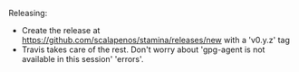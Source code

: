 Releasing:

* Create the release at https://github.com/scalapenos/stamina/releases/new with a 'v0.y.z' tag
* Travis takes care of the rest. Don't worry about 'gpg-agent is not available in this session' 'errors'.
